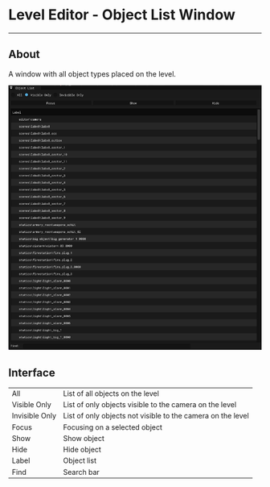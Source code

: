 # Level Editor - Object List Window

___

## About

A window with all object types placed on the level.

![alt text centered](../assets/images/object-list.png)

## Interface

|  |  |
|---|---|
| All | List of all objects on the level |
| Visible Only | List of only objects visible to the camera on the level |
| Invisible Only | List of only objects not visible to the camera on the level |
| Focus | Focusing on a selected object |
| Show | Show object |
| Hide | Hide object |
| Label | Object list |
| Find | Search bar |
